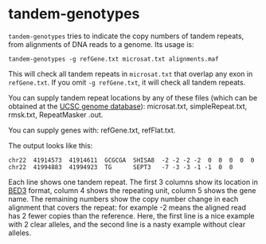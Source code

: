 # tandem-genotypes

`tandem-genotypes` tries to indicate the copy numbers of tandem
repeats, from alignments of DNA reads to a genome.  Its usage is:

    tandem-genotypes -g refGene.txt microsat.txt alignments.maf

This will check all tandem repeats in `microsat.txt` that overlap any
exon in `refGene.txt`.  If you omit `-g refGene.txt`, it will check
all tandem repeats.

You can supply tandem repeat locations by any of these files (which
can be obtained at the [UCSC genome
database](http://genome.ucsc.edu/)): microsat.txt, simpleRepeat.txt,
rmsk.txt, RepeatMasker .out.

You can supply genes with: refGene.txt, refFlat.txt.

The output looks like this:

    chr22  41914573  41914611  GCGCGA  SHISA8  -2 -2 -2 -2  0  0  0  0  0
    chr22  41994883  41994923  TG      SEPT3   -7 -3 -3 -1 -1  0  0

Each line shows one tandem repeat.  The first 3 columns show its
location in [BED3](https://genome.ucsc.edu/FAQ/FAQformat.html#format1)
format, column 4 shows the repeating unit, column 5 shows the gene
name.  The remaining numbers show the copy number change in each
alignment that covers the repeat: for example -2 means the aligned
read has 2 fewer copies than the reference.  Here, the first line is a
nice example with 2 clear alleles, and the second line is a nasty
example without clear alleles.
